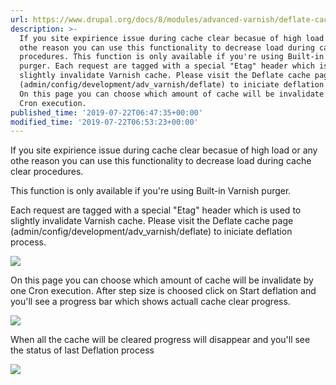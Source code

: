 ```yaml
---
url: https://www.drupal.org/docs/8/modules/advanced-varnish/deflate-cache
description: >-
  If you site expirience issue during cache clear becasue of high load or any
  othe reason you can use this functionality to decrease load during cache clear
  procedures. This function is only available if you're using Built-in Varnish
  purger. Each request are tagged with a special "Etag" header which is used to
  slightly invalidate Varnish cache. Please visit the Deflate cache page
  (admin/config/development/adv_varnish/deflate) to iniciate deflation process.
  On this page you can choose which amount of cache will be invalidate by one
  Cron execution.
published_time: '2019-07-22T06:47:35+00:00'
modified_time: '2019-07-22T06:53:23+00:00'
---
```

If you site expirience issue during cache clear becasue of high load or any othe reason you can use this functionality to decrease load during cache clear procedures.

This function is only available if you're using Built-in Varnish purger.

Each request are tagged with a special "Etag" header which is used to slightly invalidate Varnish cache. Please visit the Deflate cache page (admin/config/development/adv\_varnish/deflate) to iniciate deflation process.

![](https://www.drupal.org/files/adv_10.png)

On this page you can choose which amount of cache will be invalidate by one Cron execution. After step size is choosed click on Start deflation and you'll see a progress bar which shows actuall cache clear progress.

![](https://www.drupal.org/files/adv_11.png)

When all the cache will be cleared progress will disappear and you'll see the status of last Deflation process

![](https://www.drupal.org/files/adv_12.png)